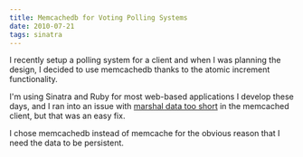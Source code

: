 ```yaml
---
title: Memcachedb for Voting Polling Systems
date: 2010-07-21
tags: sinatra
---
```

I recently setup a polling system for a client and when I was planning the design, I decided to use memcachedb thanks to the atomic increment functionality.

I'm using Sinatra and Ruby for most web-based applications I develop these days, and I ran into an issue with [marshal data too short](http://www.docunext.com/) in the memcached client, but that was an easy fix.

I chose memcachedb instead of memcache for the obvious reason that I need the data to be persistent.

